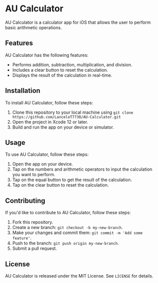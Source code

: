 # AU Calculator

AU Calculator is a calculator app for iOS that allows the user to perform basic arithmetic operations.

## Features

AU Calculator has the following features:

- Performs addition, subtraction, multiplication, and division.
- Includes a clear button to reset the calculation.
- Displays the result of the calculation in real-time.

## Installation

To install AU Calculator, follow these steps:

1. Clone this repository to your local machine using `git clone https://github.com/LanceloT7730/AU-Calculator.git`
2. Open the project in Xcode 12 or later.
3. Build and run the app on your device or simulator.

## Usage

To use AU Calculator, follow these steps:

1. Open the app on your device.
2. Tap on the numbers and arithmetic operators to input the calculation you want to perform.
3. Tap on the equal button to get the result of the calculation.
4. Tap on the clear button to reset the calculation.

## Contributing

If you'd like to contribute to AU Calculator, follow these steps:

1. Fork this repository.
2. Create a new branch: `git checkout -b my-new-branch`.
3. Make your changes and commit them: `git commit -m 'Add some feature'`.
4. Push to the branch: `git push origin my-new-branch`.
5. Submit a pull request.

## License

AU Calculator is released under the MIT License. See `LICENSE` for details.
